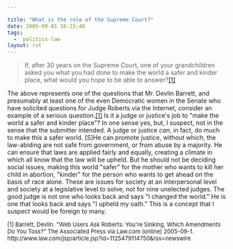```yaml
---

title: "What is the role of the Supreme Court?"
date: 2005-09-01 16:15:48
tags:
  -  politics-law
layout: rut
---
```


<blockquote>If, after 30 years on the Supreme Court, one of your grandchildren asked you what you had done to make the world a safer and kinder place, what would you hope to be able to answer?<a href="http://www.law.com/jsp/article.jsp?id=1125479114750&rss=newswire">[1]</a></blockquote>  <p>The above represents one of the questions that Mr. Devlin Barrett, and presumably at least one of the even Democratic women in the Senate who have solicited questions for Judge Roberts via the Internet, consider an example of a serious question.<a href="http://www.law.com/jsp/article.jsp?id=1125479114750&rss=newswire">[1]</a> Is it a judge or justice's job to "make the world a safer and kinder place"?  In one sense yes, but, I suspect, not in the sense that the submitter intended.  A judge or justice <em>can</em>, in fact, do much to make this a safer world.  [S]He can promote justice, without which, the law-abiding are not safe from government, or from abuse by a majority.  He can ensure that laws are applied fairly and equally, creating a climate in which all know that the law will be upheld. But he should not be deciding social issues, making this world "safer" for the mother who wants to kill her child in abortion, "kinder" for the person who wants to get ahead on the basis of race alone.  These are issues for society at an interpersonal level and society at a legislative level to solve, not for nine unelected judges.  The good judge is not one who looks back and says "I changed the world."  He is one that looks back and says "I upheld my oath." This is a concept that I suspect would be foreign to many.</p>  <font size="-1"> [1] Barrett, Devlin.  "Web Users Ask Roberts: You're Sinking, Which Amendments Do You Toss?" The Associated Press via Law.com (online) 2005-09-1. http://www.law.com/jsp/article.jsp?id=1125479114750&rss=newswire </font>

